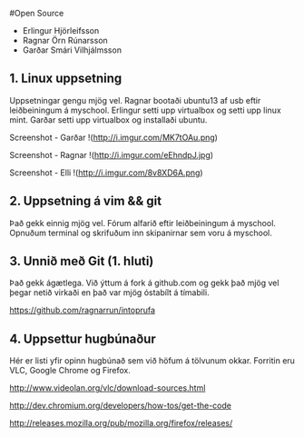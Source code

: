 #Open Source



* Erlingur Hjörleifsson
* Ragnar Örn Rúnarsson
* Garðar Smári Vilhjálmsson

## 1. Linux uppsetning

Uppsetningar gengu mjög vel. Ragnar bootaði ubuntu13 af usb eftir leiðbeiningum á myschool. Erlingur setti upp virtualbox og setti upp linux mint. Garðar setti upp virtualbox og installaði ubuntu.

Screenshot - Garðar
!(http://i.imgur.com/MK7tOAu.png)

Screenshot - Ragnar
!(http://i.imgur.com/eEhndpJ.jpg)

Screenshot - Elli
!(http://i.imgur.com/8v8XD6A.png)  

## 2. Uppsetning á vim && git

Það gekk einnig mjög vel. Fórum alfarið eftir leiðbeiningum á myschool. Opnuðum terminal og skrifuðum inn skipanirnar sem voru á myschool.

## 3. Unnið með Git (1. hluti)

Það gekk ágætlega. Við ýttum á fork á github.com og gekk það mjög vel þegar netið virkaði en það var mjög óstabílt á tímabili.

<https://github.com/ragnarrun/intoprufa>

## 4. Uppsettur hugbúnaður

Hér er listi yfir opinn hugbúnað sem við höfum á tölvunum okkar. Forritin eru VLC, Google Chrome og Firefox.

<http://www.videolan.org/vlc/download-sources.html>

<http://dev.chromium.org/developers/how-tos/get-the-code>

<http://releases.mozilla.org/pub/mozilla.org/firefox/releases/>

